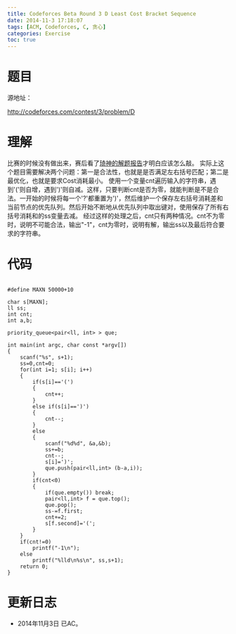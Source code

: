```yaml
---
title: Codeforces Beta Round 3 D Least Cost Bracket Sequence
date: 2014-11-3 17:18:07
tags: [ACM, Codeforces, C, 贪心]
categories: Exercise
toc: true
---
```

# 题目
源地址：

http://codeforces.com/contest/3/problem/D

# 理解
比赛的时候没有做出来，赛后看了[琦神的解题报告](http://siofive.github.io/2014/11/02/%E6%8B%89%E7%BB%831/)才明白应该怎么敲。
实际上这个题目需要解决两个问题：第一是合法性，也就是是否满足左右括号匹配；第二是最优化，也就是要求Cost消耗最小。
使用一个变量cnt遍历输入的字符串，遇到'('则自增，遇到')'则自减。这样，只要判断cnt是否为零，就能判断是不是合法。一开始的时候将每一个'?'都重置为')'，然后维护一个保存左右括号消耗差和当前节点的优先队列。然后开始不断地从优先队列中取出键对，使用保存了所有右括号消耗和的ss变量去减。
经过这样的处理之后，cnt只有两种情况。cnt不为零时，说明不可能合法，输出"-1"，cnt为零时，说明有解，输出ss以及最后符合要求的字符串。

<!-- more -->

# 代码

```

#define MAXN 50000+10

char s[MAXN];
ll ss;
int cnt;
int a,b;

priority_queue<pair<ll, int> > que;

int main(int argc, char const *argv[])
{
    scanf("%s", s+1);
    ss=0,cnt=0;
    for(int i=1; s[i]; i++)
    {
        if(s[i]=='(')
        {
            cnt++;
        }
        else if(s[i]==')')
        {
            cnt--;
        }
        else
        {
            scanf("%d%d", &a,&b);
            ss+=b;
            cnt--;
            s[i]=')';
            que.push(pair<ll,int> (b-a,i));
        }
        if(cnt<0)
        {
            if(que.empty()) break;
            pair<ll,int> f = que.top();
            que.pop();
            ss-=f.first;
            cnt+=2;
            s[f.second]='(';
        }
    }
    if(cnt!=0)
        printf("-1\n");
    else
        printf("%lld\n%s\n", ss,s+1);
    return 0;
}

```

# 更新日志
- 2014年11月3日 已AC。